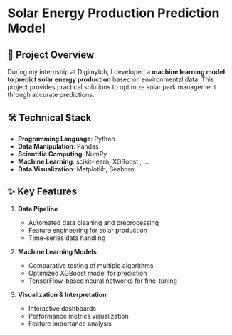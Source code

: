 # Solar Energy Production Prediction Model

## 📌 Project Overview
During my internship at Digimytch, I developed a **machine learning model to predict solar energy production** based on environmental data. This project provides practical solutions to optimize solar park management through accurate predictions.

## 🛠️ Technical Stack
- **Programming Language**: Python
- **Data Manipulation**: Pandas
- **Scientific Computing**: NumPy
- **Machine Learning**: scikit-learn, XGBoost , ...
- **Data Visualization**: Matplotlib, Seaborn

## ✨ Key Features
1. **Data Pipeline**
   - Automated data cleaning and preprocessing
   - Feature engineering for solar production
   - Time-series data handling

2. **Machine Learning Models**
   - Comparative testing of multiple algorithms
   - Optimized XGBoost model for prediction
   - TensorFlow-based neural networks for fine-tuning

3. **Visualization & Interpretation**
   - Interactive dashboards
   - Performance metrics visualization
   - Feature importance analysis

